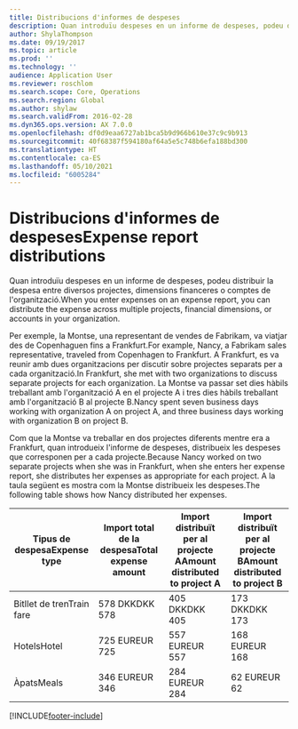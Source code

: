 ```yaml
---
title: Distribucions d'informes de despeses
description: Quan introduïu despeses en un informe de despeses, podeu distribuir la despesa entre diversos projectes, entitats jurídiques o comptes de l'organització.
author: ShylaThompson
ms.date: 09/19/2017
ms.topic: article
ms.prod: ''
ms.technology: ''
audience: Application User
ms.reviewer: roschlom
ms.search.scope: Core, Operations
ms.search.region: Global
ms.author: shylaw
ms.search.validFrom: 2016-02-28
ms.dyn365.ops.version: AX 7.0.0
ms.openlocfilehash: df0d9eaa6727ab1bca5b9d966b610e37c9c9b913
ms.sourcegitcommit: 40f68387f594180af64a5e5c748b6efa188bd300
ms.translationtype: HT
ms.contentlocale: ca-ES
ms.lasthandoff: 05/10/2021
ms.locfileid: "6005284"
---
```

# <a name="expense-report-distributions"></a><span data-ttu-id="83930-103">Distribucions d'informes de despeses</span><span class="sxs-lookup"><span data-stu-id="83930-103">Expense report distributions</span></span>

<span data-ttu-id="83930-104">Quan introduïu despeses en un informe de despeses, podeu distribuir la despesa entre diversos projectes, dimensions financeres o comptes de l'organització.</span><span class="sxs-lookup"><span data-stu-id="83930-104">When you enter expenses on an expense report, you can distribute the expense across multiple projects, financial dimensions, or accounts in your organization.</span></span>

<span data-ttu-id="83930-105">Per exemple, la Montse, una representant de vendes de Fabrikam, va viatjar des de Copenhaguen fins a Frankfurt.</span><span class="sxs-lookup"><span data-stu-id="83930-105">For example, Nancy, a Fabrikam sales representative, traveled from Copenhagen to Frankfurt.</span></span> <span data-ttu-id="83930-106">A Frankfurt, es va reunir amb dues organitzacions per discutir sobre projectes separats per a cada organització.</span><span class="sxs-lookup"><span data-stu-id="83930-106">In Frankfurt, she met with two organizations to discuss separate projects for each organization.</span></span> <span data-ttu-id="83930-107">La Montse va passar set dies hàbils treballant amb l'organització A en el projecte A i tres dies hàbils treballant amb l'organització B al projecte B.</span><span class="sxs-lookup"><span data-stu-id="83930-107">Nancy spent seven business days working with organization A on project A, and three business days working with organization B on project B.</span></span>

<span data-ttu-id="83930-108">Com que la Montse va treballar en dos projectes diferents mentre era a Frankfurt, quan introdueix l'informe de despeses, distribueix les despeses que corresponen per a cada projecte.</span><span class="sxs-lookup"><span data-stu-id="83930-108">Because Nancy worked on two separate projects when she was in Frankfurt, when she enters her expense report, she distributes her expenses as appropriate for each project.</span></span> <span data-ttu-id="83930-109">A la taula següent es mostra com la Montse distribueix les despeses.</span><span class="sxs-lookup"><span data-stu-id="83930-109">The following table shows how Nancy distributed her expenses.</span></span>


| <span data-ttu-id="83930-110">Tipus de despesa</span><span class="sxs-lookup"><span data-stu-id="83930-110">Expense type</span></span> | <span data-ttu-id="83930-111">Import total de la despesa</span><span class="sxs-lookup"><span data-stu-id="83930-111">Total expense amount</span></span>|<span data-ttu-id="83930-112">Import distribuït per al projecte A</span><span class="sxs-lookup"><span data-stu-id="83930-112">Amount distributed to project A</span></span>| <span data-ttu-id="83930-113">Import distribuït per al projecte B</span><span class="sxs-lookup"><span data-stu-id="83930-113">Amount distributed to project B</span></span> |
|--------------|---------------------|-------------------------------|---------------------------------|
|<span data-ttu-id="83930-114">Bitllet de tren</span><span class="sxs-lookup"><span data-stu-id="83930-114">Train fare</span></span>   |<span data-ttu-id="83930-115">578 DKK</span><span class="sxs-lookup"><span data-stu-id="83930-115">DKK 578</span></span>              |<span data-ttu-id="83930-116">405 DKK</span><span class="sxs-lookup"><span data-stu-id="83930-116">DKK 405</span></span>                        |<span data-ttu-id="83930-117">173 DKK</span><span class="sxs-lookup"><span data-stu-id="83930-117">DKK 173</span></span>                          |
|<span data-ttu-id="83930-118">Hotels</span><span class="sxs-lookup"><span data-stu-id="83930-118">Hotel</span></span>         |<span data-ttu-id="83930-119">725 EUR</span><span class="sxs-lookup"><span data-stu-id="83930-119">EUR 725</span></span>              |<span data-ttu-id="83930-120">557 EUR</span><span class="sxs-lookup"><span data-stu-id="83930-120">EUR 557</span></span>                        |<span data-ttu-id="83930-121">168 EUR</span><span class="sxs-lookup"><span data-stu-id="83930-121">EUR 168</span></span>                          |
|<span data-ttu-id="83930-122">Àpats</span><span class="sxs-lookup"><span data-stu-id="83930-122">Meals</span></span>         |<span data-ttu-id="83930-123">346 EUR</span><span class="sxs-lookup"><span data-stu-id="83930-123">EUR 346</span></span>              |<span data-ttu-id="83930-124">284 EUR</span><span class="sxs-lookup"><span data-stu-id="83930-124">EUR 284</span></span>                        |<span data-ttu-id="83930-125">62 EUR</span><span class="sxs-lookup"><span data-stu-id="83930-125">EUR 62</span></span>                           |



[!INCLUDE[footer-include](../includes/footer-banner.md)]